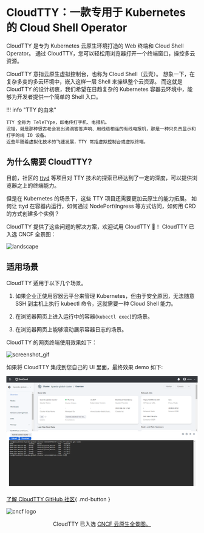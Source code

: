 # CloudTTY：一款专用于 Kubernetes 的 Cloud Shell Operator

CloudTTY 是专为 Kubernetes 云原生环境打造的 Web 终端和 Cloud Shell Operator。
通过 CloudTTY，您可以轻松用浏览器打开一个终端窗口，操控多云资源。

CloudTTY 意指云原生虚拟控制台，也称为 Cloud Shell（云壳）。
想象一下，在复杂多变的多云环境中，嵌入这样一层 Shell 来操纵整个云资源。
而这就是 CloudTTY 的设计初衷，我们希望在日趋复杂的 Kubernetes 容器云环境中，能够为开发者提供一个简单的 Shell 入口。

!!! info "TTY 的由来"

    TTY 全称为 TeleTYpe，即电传打字机、电报机。
    没错，就是那种很古老会发出滴滴答答声响、用线缆相连的有线电报机，那是一种只负责显示和打字的纯 IO 设备。
    近些年随着虚拟化技术的飞速发展，TTY 常指虚拟控制台或虚拟终端。

## 为什么需要 CloudTTY?

目前，社区的 [ttyd](https://github.com/tsl0922/ttyd) 等项目对 TTY 技术的探索已经达到了一定的深度，可以提供浏览器之上的终端能力。

但是在 Kubernetes 的场景下，这些 TTY 项目还需要更加云原生的能力拓展。
如何让 ttyd 在容器内运行，如何通过 NodePort\Ingress 等方式访问，如何用 CRD 的方式创建多个实例？

CloudTTY 提供了这些问题的解决方案，欢迎试用 CloudTTY 🎉！
CloudTTY 已入选 CNCF 全景图：

![landscape](https://docs.daocloud.io/daocloud-docs-images/docs/zh/docs/community/images/cloudtty.png)

## 适用场景

CloudTTY 适用于以下几个场景。

1. 如果企业正使用容器云平台来管理 Kubernetes，但由于安全原因，无法随意 SSH 到主机上执行 kubectl 命令，这就需要一种 Cloud Shell 能力。

2. 在浏览器网页上进入运行中的容器(`kubectl exec`)的场景。

3. 在浏览器网页上能够滚动展示容器日志的场景。

CloudTTY 的网页终端使用效果如下：

![screenshot_gif](./images/snapshot.gif)

如果将 CloudTTY 集成到您自己的 UI 里面，最终效果 demo 如下:

![demo_png](./images/demo.png)

[了解 CloudTTY GitHub 社区](https://github.com/cloudtty/cloudtty){ .md-button }

![cncf logo](./images/cncf.png)

<p align="center">
CloudTTY 已入选 <a href="https://landscape.cncf.io/?selected=cloud-tty">CNCF 云原生全景图。</a>
</p>
